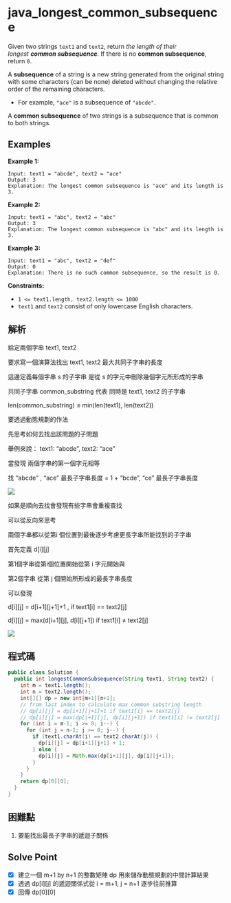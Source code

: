 # java_longest_common_subsequence

Given two strings `text1` and `text2`, return *the length of their longest **common subsequence**.* If there is no **common subsequence**, return `0`.

A **subsequence** of a string is a new string generated from the original string with some characters (can be none) deleted without changing the relative order of the remaining characters.

- For example, `"ace"` is a subsequence of `"abcde"`.

A **common subsequence** of two strings is a subsequence that is common to both strings.

## Examples

**Example 1:**

```
Input: text1 = "abcde", text2 = "ace"
Output: 3
Explanation: The longest common subsequence is "ace" and its length is 3.

```

**Example 2:**

```
Input: text1 = "abc", text2 = "abc"
Output: 3
Explanation: The longest common subsequence is "abc" and its length is 3.

```

**Example 3:**

```
Input: text1 = "abc", text2 = "def"
Output: 0
Explanation: There is no such common subsequence, so the result is 0.

```

**Constraints:**

- `1 <= text1.length, text2.length <= 1000`
- `text1` and `text2` consist of only lowercase English characters.

## 解析

給定兩個字串 text1, text2

要求寫一個演算法找出 text1, text2 最大共同子字串的長度

這邊定義每個字串 s 的子字串 是從 s 的字元中刪除幾個字元所形成的字串

共同子字串 common_substring 代表 同時是 text1, text2 的子字串

len(common_substring) ≤ min(len(text1), len(text2))

要透過動態規劃的作法

先思考如何去找出該問題的子問題

舉例來說： text1: “abcde”, text2: “ace”

當發現 兩個字串的第一個字元相等 

找 “abcde” , “ace” 最長子字串長度 = 1 + “bcde”, “ce” 最長子字串長度

![](https://i.imgur.com/9OwbR4f.png)

如果是順向去找會發現有些字串會重複查找

可以從反向來思考

兩個字串都以從第i 個位置到最後逐步考慮更長字串所能找到的子字串

首先定義 d[i][j] 

第1個字串從第i個位置開始從第 i 字元開始與

第2個字串 從第 j 個開始所形成的最長字串長度

可以發現

d[i][j] = d[i+1][j+1]+1 , if text1[i] == text2[j]

d[i][j] = max(d[i+1][j], d[i][j+1]) if text1[i] ≠ text2[j]  

![](https://i.imgur.com/zsrG7i3.png)

## 程式碼
```java
public class Solution {
  public int longestCommonSubsequence(String text1, String text2) {
    int m = text1.length();
    int n = text2.length();
    int[][] dp = new int[m+1][n+1];
    // from last index to calculate max common substring length
    // dp[i][j] = dp[i+1][j+1]+1 if text1[i] == text2[j]
    // dp[i][j] = max(dp[i+1][j], dp[i][j+1]) if text1[i] != text2[j]
    for (int i = m-1; i >= 0; i--) {
      for (int j = n-1; j >= 0; j--) {
        if (text1.charAt(i) == text2.charAt(j)) {
          dp[i][j] = dp[i+1][j+1] + 1;
        } else {
          dp[i][j] = Math.max(dp[i+1][j], dp[i][j+1]);
        }
      }
    }
    return dp[0][0];
  }
}
```
## 困難點

1. 要能找出最長子字串的遞迴子關係

## Solve Point

- [x]  建立一個 m+1 by n+1 的整數矩陣 dp 用來儲存動態規劃的中間計算結果
- [x]  透過 dp[i][j] 的遞迴關係式從 i = m+1, j = n+1 逐步往前推算
- [x]  回傳 dp[0][0]